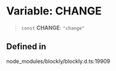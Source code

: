 # Variable: CHANGE

> `const` **CHANGE**: `"change"`

## Defined in

node_modules/blockly/blockly.d.ts:19909
